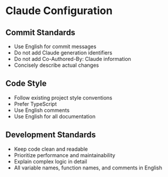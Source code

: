 # Claude Configuration

## Commit Standards
- Use English for commit messages
- Do not add Claude generation identifiers
- Do not add Co-Authored-By: Claude information
- Concisely describe actual changes

## Code Style
- Follow existing project style conventions
- Prefer TypeScript
- Use English comments
- Use English for all documentation

## Development Standards
- Keep code clean and readable
- Prioritize performance and maintainability
- Explain complex logic in detail
- All variable names, function names, and comments in English